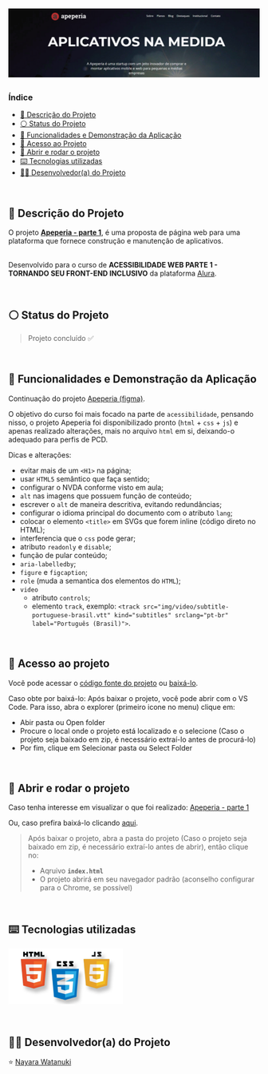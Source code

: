 <h1 align="center">
  <img alt="Apeperia" src="https://raw.githubusercontent.com/nayarawatanuki/accessibility-part1__apeperia/main/img/readme/apeperia__cover.png#vitrinedev"/>
</h1>

### Índice

* [:pencil: Descrição do Projeto](#pencil-descrição-do-projeto)
* [:white_circle: Status do Projeto](#white_circle-status-do-projeto)
* [:hammer: Funcionalidades e Demonstração da Aplicação](#hammer-funcionalidades-e-demonstração-da-aplicação)
* [:open_file_folder: Acesso ao Projeto](#open_file_folder-acesso-ao-projeto)
* [:rocket: Abrir e rodar o projeto](#rocket-abrir-e-rodar-o-projeto)
* [:keyboard: Tecnologias utilizadas](#keyboard-tecnologias-utilizadas)
* [:woman_technologist: Desenvolvedor(a) do Projeto](#woman_technologist-desenvolvedora-do-projeto)

</br>

## :pencil: Descrição do Projeto
O projeto **[Apeperia - parte 1](https://nayarawatanuki.github.io/accessibility-part1__apeperia/)**, é uma proposta de página web para uma plataforma que fornece construção e manutenção de aplicativos.

</br>Desenvolvido para o curso de **ACESSIBILIDADE WEB PARTE 1 - TORNANDO SEU FRONT-END INCLUSIVO** da plataforma [Alura](https://www.alura.com.br/).

</br>

## :white_circle: Status do Projeto
> Projeto concluído :white_check_mark:

</br>

## :hammer: Funcionalidades e Demonstração da Aplicação
Continuação do projeto [Apeperia (figma)](https://github.com/nayarawatanuki/accessibility__apeperia-figma). </br>

O objetivo do curso foi mais focado na parte de `acessibilidade`,
pensando nisso, o projeto Apeperia foi disponibilizado pronto (`html` + `css` + `js`) e apenas 
realizado alterações, mais no arquivo `html` em si, deixando-o adequado para perfis de PCD.

Dicas e alterações:

- evitar mais de um `<H1>` na página;
- usar `HTML5` semântico que faça sentido;
- configurar o NVDA conforme visto em aula;
- `alt` nas imagens que possuem função de conteúdo;
- escrever o `alt` de maneira descritiva, evitando redundâncias;
- configurar o idioma principal do documento com o atributo `lang`;
- colocar o elemento `<title>` em SVGs que forem inline (código direto no HTML);
- interferencia que o `css` pode gerar;
- atributo `readonly` e `disable`;
- função de pular conteúdo;
- `aria-labelledby`;
- `figure` e `figcaption`;
- `role` (muda a semantica dos elementos do `HTML`);
- `video`
  - atributo `controls`;
  - elemento `track`, exemplo: `<track src="img/video/subtitle-portuguese-brasil.vtt" kind="subtitles" srclang="pt-br" label="Português (Brasil)">`.

</br>

## :open_file_folder: Acesso ao projeto
Você pode acessar o [código fonte do projeto](https://github.com/nayarawatanuki/accessibility-part1__apeperia) ou 
[baixá-lo](https://github.com/nayarawatanuki/accessibility-part1__apeperia/archive/refs/heads/main.zip).

Caso obte por baixá-lo: 
Após baixar o projeto, você pode abrir com o VS Code. Para isso, abra o explorer (primeiro icone no menu) clique em:
- Abir pasta ou Open folder
- Procure o local onde o projeto está localizado e o selecione (Caso o projeto seja baixado em zip, é necessário extraí-lo antes de procurá-lo)
- Por fim, clique em Selecionar pasta ou Select Folder

</br>

## :rocket: Abrir e rodar o projeto
Caso tenha interesse em visualizar o que foi realizado: [Apeperia - parte 1](https://nayarawatanuki.github.io/accessibility-part1__apeperia/) 

Ou, caso prefira baixá-lo clicando [aqui](https://github.com/nayarawatanuki/accessibility-part1__apeperia/archive/refs/heads/main.zip).

> Após baixar o projeto, abra a pasta do projeto (Caso o projeto seja baixado em zip, é necessário extraí-lo antes de abrir), então clique no:
> - Aqruivo **``index.html``**
> - O projeto abrirá em seu navegador padrão (aconselho configurar para o Chrome, se possível)

</br>

## :keyboard: Tecnologias utilizadas
![HTML + CSS + JS](https://raw.githubusercontent.com/nayarawatanuki/accessibility-part1__apeperia/main/img/readme/html-css-js.PNG)</br>

</br>

## :woman_technologist: Desenvolvedor(a) do Projeto
:star: [Nayara Watanuki](https://github.com/nayarawatanuki)
